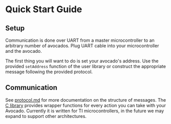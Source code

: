 # Quick Start Guide

## Setup

Communication is done over UART from a master microcontroller to an arbitrary number of avocados. Plug UART cable into your microcontroller and the avocado.

The first thing you will want to do is set your avocado's address. Use the provided `setAddress` function of the user library or construct the appropriate message following the provided protocol.

## Communication

See [protocol.md](./protocol.md) for more documentation on the structure of messages. The [C library](https://github.com/avocado-actuator/c_library) provides wrapper functions for every action you can take with your Avocado. Currently it is written for TI microcontrollers, in the future we may expand to support other architectures.
